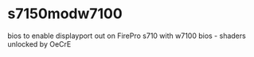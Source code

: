 # s7150modw7100
bios to enable displayport out on FirePro s710 with w7100 bios - shaders unlocked by OeCrE
